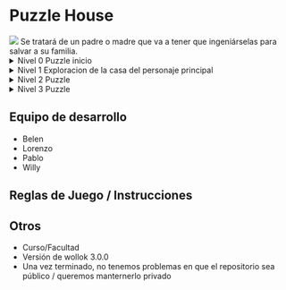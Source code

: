 # Puzzle House
<img src="https://user-images.githubusercontent.com/22482325/140875712-7ab24fba-04ea-4e80-8fd4-99c6c4cb5199.png" />
Se tratará de un padre o madre que va a tener que ingeniárselas para salvar a su familia.

<details>
 	<summary>Nivel 0 Puzzle inicio</summary>
	<img src="https://github.com/algo1unsam/tpgame-juegoooo/blob/master/nivel1.png?raw=true" />
</details>

<details>
	<summary>Nivel 1 Exploracion de la casa del personaje principal</summary>
	<img src="https://github.com/algo1unsam/tpgame-juegoooo/blob/master/mapa.png?raw=true" />
</details>

<details>
	<summary>Nivel 2 Puzzle</summary>
	<img src="https://github.com/algo1unsam/tpgame-juegoooo/blob/master/mapaW.png?raw=true" />
</details>

<details>
	<summary>Nivel 3 Puzzle</summary>
	<img src="https://github.com/algo1unsam/tpgame-juegoooo/blob/master/mapaBel.png?raw=true" />
</details>
	
## Equipo de desarrollo
- Belen
- Lorenzo
- Pablo
- Willy


## Reglas de Juego / Instrucciones


## Otros

- Curso/Facultad
- Versión de wollok 3.0.0
- Una vez terminado, no tenemos problemas en que el repositorio sea público / queremos manternerlo privado
